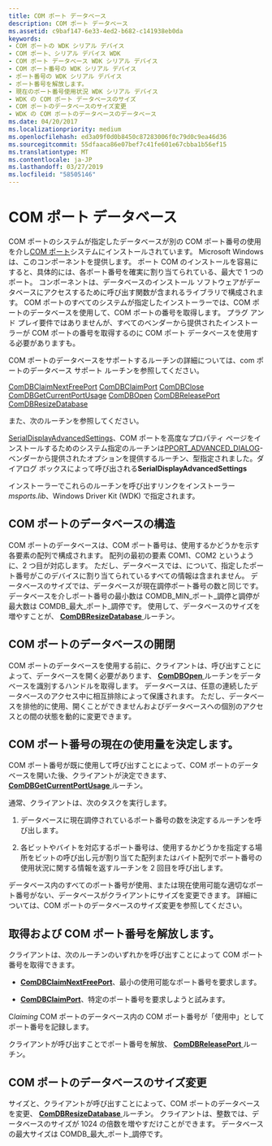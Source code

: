 ```yaml
---
title: COM ポート データベース
description: COM ポート データベース
ms.assetid: c9baf147-6e33-4ed2-b682-c141938eb0da
keywords:
- COM ポートの WDK シリアル デバイス
- COM ポート、シリアル デバイス WDK
- COM ポート データベース WDK シリアル デバイス
- COM ポート番号の WDK シリアル デバイス
- ポート番号の WDK シリアル デバイス
- ポート番号を解放します。
- 現在のポート番号使用状況 WDK シリアル デバイス
- WDK の COM ポート データベースのサイズ
- COM ポートのデータベースのサイズ変更
- WDK の COM ポートのデータベースのデータベース
ms.date: 04/20/2017
ms.localizationpriority: medium
ms.openlocfilehash: ed3a09f0d0b8450c87283006f0c79d0c9ea46d36
ms.sourcegitcommit: 55dfaaca86e07bef7c41fe601e67cbba1b56ef15
ms.translationtype: MT
ms.contentlocale: ja-JP
ms.lasthandoff: 03/27/2019
ms.locfileid: "58505146"
---
```

# <a name="com-port-database"></a>COM ポート データベース

COM ポートのシステムが指定したデータベースが別の COM ポート番号の使用を介し[COM ポート](configuration-of-com-ports.md)システムにインストールされています。 Microsoft Windows は、このコンポーネントを提供します。 ポート COM のインストールを容易にすると、具体的には、各ポート番号を確実に割り当てられている、最大で 1 つのポート。 コンポーネントは、データベースのインストール ソフトウェアがデータベースにアクセスするために呼び出す関数が含まれるライブラリで構成されます。 COM ポートのすべてのシステムが指定したインストーラーでは、COM ポートのデータベースを使用して、COM ポートの番号を取得します。 プラグ アンド プレイ要件ではありませんが、すべてのベンダーから提供されたインストーラーが COM ポートの番号を取得するのに COM ポート データベースを使用する必要がありますも。

COM ポートのデータベースをサポートするルーチンの詳細については、com ポートのデータベース サポート ルーチンを参照してください。

[ComDBClaimNextFreePort](https://docs.microsoft.com/windows/desktop/api/msports/nf-msports-comdbclaimnextfreeport)
[ComDBClaimPort](https://docs.microsoft.com/windows/desktop/api/msports/nf-msports-comdbclaimport)
[ComDBClose](https://docs.microsoft.com/windows/desktop/api/msports/nf-msports-comdbclose)
[ComDBGetCurrentPortUsage](https://docs.microsoft.com/windows/desktop/api/msports/nf-msports-comdbgetcurrentportusage)
 [ComDBOpen](https://docs.microsoft.com/windows/desktop/api/msports/nf-msports-comdbopen)
[ComDBReleasePort](https://docs.microsoft.com/windows/desktop/api/msports/nf-msports-comdbreleaseport)
[ComDBResizeDatabase](https://docs.microsoft.com/windows/desktop/api/msports/nf-msports-comdbresizedatabase)

また、次のルーチンを参照してください。

[SerialDisplayAdvancedSettings](https://docs.microsoft.com/windows/desktop/api/msports/nf-msports-serialdisplayadvancedsettings)、COM ポートを高度なプロパティ ページをインストールするためのシステム指定のルーチンは[PPORT_ADVANCED_DIALOG](https://msdn.microsoft.com/library/windows/hardware/ff546956(v=vs.85).aspx)-ベンダーから提供されたオプションを提供するルーチン、型指定されました。ダイアログ ボックスによって呼び出される**SerialDisplayAdvancedSettings**

インストーラーでこれらのルーチンを呼び出すリンクをインストーラー *msports.lib*、Windows Driver Kit (WDK) で指定されます。

## <a name="structure-of-the-com-port-database"></a>COM ポートのデータベースの構造

COM ポートのデータベースは、COM ポート番号は、使用するかどうかを示す各要素の配列で構成されます。 配列の最初の要素 COM1、COM2 というように、2 つ目が対応します。 ただし、データベースでは、について、指定したポート番号がこのデバイスに割り当てられているすべての情報は含まれません。 データベースのサイズでは、データベースが現在調停ポート番号の数と同じです。 データベースを介しポート番号の最小数は COMDB\_MIN\_ポート\_調停と調停が最大数は COMDB\_最大\_ポート\_調停です。 使用して、データベースのサイズを増やすことが、 [ **ComDBResizeDatabase** ](https://msdn.microsoft.com/library/windows/hardware/ff546480)ルーチン。

## <a name="opening-and-closing-the-com-port-database"></a>COM ポートのデータベースの開閉

COM ポートのデータベースを使用する前に、クライアントは、呼び出すことによって、データベースを開く必要があります、 [ **ComDBOpen** ](https://msdn.microsoft.com/library/windows/hardware/ff546476)ルーチンをデータベースを識別するハンドルを取得します。 データベースは、任意の連続したデータベースのアクセス中に相互排除によって保護されます。 ただし、データベースを排他的に使用、開くことができませんおよびデータベースへの個別のアクセスとの間の状態を動的に変更できます。

## <a name="determining-the-current-usage-of-com-port-numbers"></a>COM ポート番号の現在の使用量を決定します。

COM ポート番号が既に使用して呼び出すことによって、COM ポートのデータベースを開いた後、クライアントが決定できます、 [ **ComDBGetCurrentPortUsage** ](https://msdn.microsoft.com/library/windows/hardware/ff546474)ルーチン。

通常、クライアントは、次のタスクを実行します。

1. データベースに現在調停されているポート番号の数を決定するルーチンを呼び出します。

2. 各ビットやバイトを対応するポート番号は、使用するかどうかを指定する場所をビットの呼び出し元が割り当てた配列またはバイト配列でポート番号の使用状況に関する情報を返すルーチンを 2 回目を呼び出します。

データベース内のすべてのポート番号が使用、または現在使用可能な適切なポート番号がない、データベースがクライアントにサイズを変更できます。 詳細については、COM ポートのデータベースのサイズ変更を参照してください。

## <a name="obtaining-and-releasing-a-com-port-number"></a>取得および COM ポート番号を解放します。

クライアントは、次のルーチンのいずれかを呼び出すことによって COM ポート番号を取得できます。

- [**ComDBClaimNextFreePort**](https://msdn.microsoft.com/library/windows/hardware/ff546469)、最小の使用可能なポート番号を要求します。

- [**ComDBClaimPort**](https://msdn.microsoft.com/library/windows/hardware/ff546472)、特定のポート番号を要求しようと試みます。

C*laiming* COM ポートのデータベース内の COM ポート番号が「使用中」としてポート番号を記録します。

クライアントが呼び出すことでポート番号を解放、 [ **ComDBReleasePort** ](https://msdn.microsoft.com/library/windows/hardware/ff546477)ルーチン。

## <a name="resizing-the-com-port-database"></a>COM ポートのデータベースのサイズ変更

サイズと、クライアントが呼び出すことによって、COM ポートのデータベースを変更、 [ **ComDBResizeDatabase** ](https://msdn.microsoft.com/library/windows/hardware/ff546480)ルーチン。 クライアントは、整数では、データベースのサイズが 1024 の倍数を増やすだけことができます。 データベースの最大サイズは COMDB\_最大\_ポート\_調停です。
